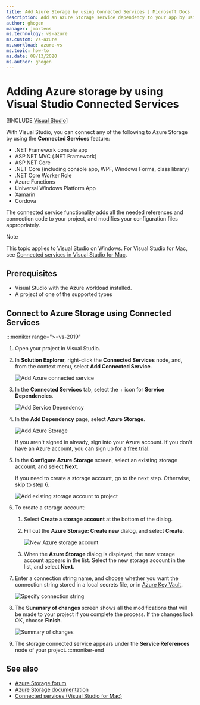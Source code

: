 ```yaml
---
title: Add Azure Storage by using Connected Services | Microsoft Docs
description: Add an Azure Storage service dependency to your app by using the Visual Studio Connected Services
author: ghogen
manager: jmartens
ms.technology: vs-azure
ms.custom: vs-azure
ms.workload: azure-vs
ms.topic: how-to
ms.date: 08/13/2020
ms.author: ghogen
---
```

# Adding Azure storage by using Visual Studio Connected Services

 [!INCLUDE [Visual Studio](~/includes/applies-to-version/vs-windows-only.md)]

With Visual Studio, you can connect any of the following to Azure Storage by using the **Connected Services** feature:

- .NET Framework console app
- ASP.NET MVC (.NET Framework)
- ASP.NET Core
- .NET Core (including console app, WPF, Windows Forms, class library)
- .NET Core Worker Role
- Azure Functions
- Universal Windows Platform App
- Xamarin
- Cordova

The connected service functionality adds all the needed references and connection code to your project, and modifies your configuration files appropriately.

> [!NOTE]
> This topic applies to Visual Studio on Windows. For Visual Studio for Mac, see [Connected services in Visual Studio for Mac](/visualstudio/mac/connected-services).
## Prerequisites

- Visual Studio with the Azure workload installed.
- A project of one of the supported types

## Connect to Azure Storage using Connected Services


:::moniker range=">=vs-2019"

1. Open your project in Visual Studio.

1. In **Solution Explorer**, right-click the **Connected Services** node, and, from the context menu, select **Add Connected Service**.

    ![Add Azure connected service](./media/vs-azure-tools-connected-services-storage/vs-2019/add-connected-service.png)

1. In the **Connected Services** tab, select the + icon for **Service Dependencies**.

    ![Add Service Dependency](./media/vs-azure-tools-connected-services-storage/vs-2019/connected-services-tab.png)

1. In the **Add Dependency** page, select **Azure Storage**.

    ![Add Azure Storage](./media/vs-azure-tools-connected-services-storage/vs-2019/add-azure-storage.png)

    If you aren't signed in already, sign into your Azure account. If you don't have an Azure account, you can sign up for a [free trial](https://azure.microsoft.com/free/).

1. In the **Configure Azure Storage** screen, select an existing storage account, and select **Next**.

    If you need to create a storage account, go to the next step. Otherwise, skip to step 6.

    ![Add existing storage account to project](./media/vs-azure-tools-connected-services-storage/vs-2019/select-azure-storage-account.png)

1. To create a storage account:

   1. Select **Create a storage account** at the bottom of the dialog.

   1. Fill out the **Azure Storage: Create new** dialog, and select **Create**.

       ![New Azure storage account](./media/vs-azure-tools-connected-services-storage/vs-2019/create-storage-account.png)

   1. When the **Azure Storage** dialog is displayed, the new storage account appears in the list. Select the new storage account in the list, and select **Next**.

1. Enter a connection string name, and choose whether you want the connection string stored in a local secrets file, or in [Azure Key Vault](/azure/key-vault).

   ![Specify connection string](./media/vs-azure-tools-connected-services-storage/vs-2019/connection-string.png)

1. The **Summary of changes** screen shows all the modifications that will be made to your project if you complete the process. If the changes look OK, choose **Finish**.

   ![Summary of changes](./media/vs-azure-tools-connected-services-storage/vs-2019/summary-of-changes.png)

1. The storage connected service appears under the **Service References** node of your project.
:::moniker-end

## See also

- [Azure Storage forum](https://social.msdn.microsoft.com/forums/azure/home?forum=windowsazuredata)
- [Azure Storage documentation](/azure/storage/)
- [Connected services (Visual Studio for Mac)](/visualstudio/mac/connected-services)
